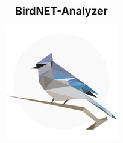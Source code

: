 <div align="center">
  <h1>BirdNET-Analyzer</h1>
    <a href="https://birdnet-team.github.io/BirdNET-Analyzer/">
        <img src="https://github.com/birdnet-team/BirdNET-Analyzer/blob/main/docs/_static/logo_birdnet_big.png?raw=true" width="300" alt="BirdNET-Logo" />
    </a>
</div>
<br>
<div align="center">
